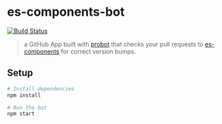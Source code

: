 # es-components-bot
[![Build Status](https://travis-ci.com/aabenoja/es-components-bot.svg?branch=master)](https://travis-ci.com/aabenoja/es-components-bot)

> a GitHub App built with [probot](https://github.com/probot/probot) that checks your
pull requests to [es-components](WTW-IM/es-components) for correct version bumps.

## Setup

```sh
# Install dependencies
npm install

# Run the bot
npm start
```
